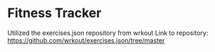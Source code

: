 # Fitness Tracker
Utilized the exercises.json repository from wrkout
Link to repository: https://github.com/wrkout/exercises.json/tree/master
